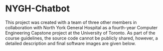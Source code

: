 # NYGH-Chatbot

This project was created with a team of three other members in collaboration with North York General Hospital as a fourth-year Computer Engineering Capstone project at the University of Toronto. As part of the course guidelines, the source code cannot be publicly shared, however, a detailed description and final software images are given below.
